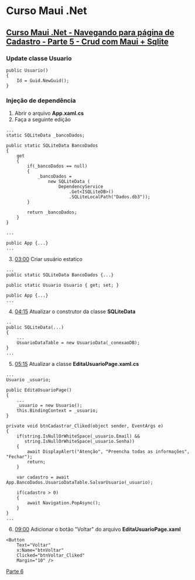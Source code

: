 # Curso Maui .Net

## [Curso Maui .Net - Navegando para página de Cadastro - Parte 5 - Crud com Maui + Sqlite](https://youtu.be/II90YWU2dKU?si=WVJkUh33OUmYvx8K)

### Update classe Usuario

```
public Usuario()
{
    Id = Guid.NewGuid();
}
```

### Injeção de dependência

1. Abrir o arquivo **App.xaml.cs**
2. Faça a seguinte edição

```
...
static SQLiteData _bancoDados;

public static SQLiteData BancoDados
{
    get
    {
        if(_bancoDados == null)
        {
            _bancoDados =
                new SQLiteData (
                    DependencyService
                        .Get<ISQLiteDB>()
                        .SQLiteLocalPath("Dados.db3"));
        }

        return _bancoDados;
    }
}

...

public App {...}
...
```

3. [03:00](https://youtu.be/II90YWU2dKU?t=185) Criar usuário estatico

```
...
public static SQLiteData BancoDados {...}

public static Usuario Usuario { get; set; }

public App {...}
...
```

4. [04:15](https://youtu.be/II90YWU2dKU?t=257) Atualizar o construtor da classe **SQLiteData**

```
..
public SQLiteData(...)
{
    ...
    UsuarioDataTable = new UsuarioData(_conexaoDB);
}
...
```

5. [05:15](https://youtu.be/II90YWU2dKU?t=316) Atualizar a classe **EditaUsuarioPage.xaml.cs**

```
...
Usuario _usuario;

public EditaUsuarioPage()
{
    ...
    _usuario = new Usuario();
    this.BindingContext = _usuario;
}

private void btnCadastrar_Cliked(object sender, EventArgs e)
{
    if(string.IsNullOrWhiteSpace(_usuario.Email) &&
       string.IsNullOrWhiteSpace(_usuario.Senha))
    {
        await DisplayAlert("Atenção", "Preencha todas as informações", "Fechar");
        return;
    }

    var cadastro = await App.BancoDados.UsuarioDataTable.SalvarUsuario(_usuario);

    if(cadastro > 0)
    {
        await Navigation.PopAsync();
    }
}
...
```

6. [09:00](https://youtu.be/II90YWU2dKU?t=551) Adicionar o botão "Voltar" do arquivo **EditaUsuarioPage.xaml**

```
<Button 
    Text="Voltar" 
    x:Name="btnVoltar" 
    Clicked="btnVoltar_Cliked"
    Margin="10" />
```

[Parte 6](curso-maui-net-p6.md)

<!--
# Curso Maui .Net
## Curso Maui .Net - Navegando para página de Cadastro - Parte 5 - Crud com Maui + Sqlite
### Adicionar o botão "Voltar" do arquivo EditaUsuarioPage.xaml
-->